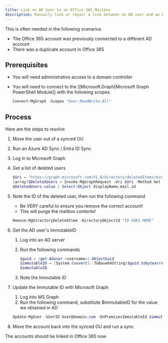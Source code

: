 ```yaml
---
title: Link an AD User to an Office 365 Mailbox
description: Manually link or repair a link between an AD user and an Office 365 mailbox
---
```

This is often needed in the following scenarios

- The Office 365 account was previously connected to a different AD account
- There was a duplicate account in Office 365

## Prerequisites

- You will need administrative access to a domain controller
- You will need to connect to the [[Microsoft.Graph|Microsoft Graph PowerShell Module]] with the following scopes:
  
  ```PowerShell
  Connect-MgGraph -Scopes "User.ReadWrite.All"
  ```

## Process

Here are the steps to resolve

1. Move the user  out of a synced OU
2. Run an Azure AD Sync / Entra ID Sync
3. Log in to Microsoft Graph
4. Get a list of deleted users

   ```PowerShell
   $Uri = "https://graph.microsoft.com/V1.0/directory/deletedItems/microsoft.graph.user"
   [array]$DeletedUsers = Invoke-MgGraphRequest -Uri $Uri -Method Get
   $DeletedUsers.value | Select-Object displayName,mail,id
   ```

5. Note the ID of the deleted user, then run the following command
   - Be VERY careful to ensure you remove the correct account!
   - This will purge the mailbox contents!

   ```PowerShell
   Remove-MgDirectoryDeletedItem -DirectoryObjectId "ID GOES HERE"
   ```

6. Get the AD user's ImmutableID
   1. Log into an AD server
   2. Run the following commands

      ```PowerShell
      $guid = (get-Aduser <username>).ObjectGuid
      $immutableID = [System.Convert]::ToBase64String($guid.tobytearray())
      $immutableID
      ```

   3. Note the Immutable ID
7. Update the Immutable ID with Microsoft Graph
   1. Log into MS Graph
   2. Run the following command, substitute $immutableID for the value we obtained in AD

   ```PowerShell
   Update-MgUser -UserID User@domain.com -OnPremisesImmutableId $immutableID
   ```

8. Move the account back into the synced OU and run a sync

The accounts should be linked in Office 365 now
